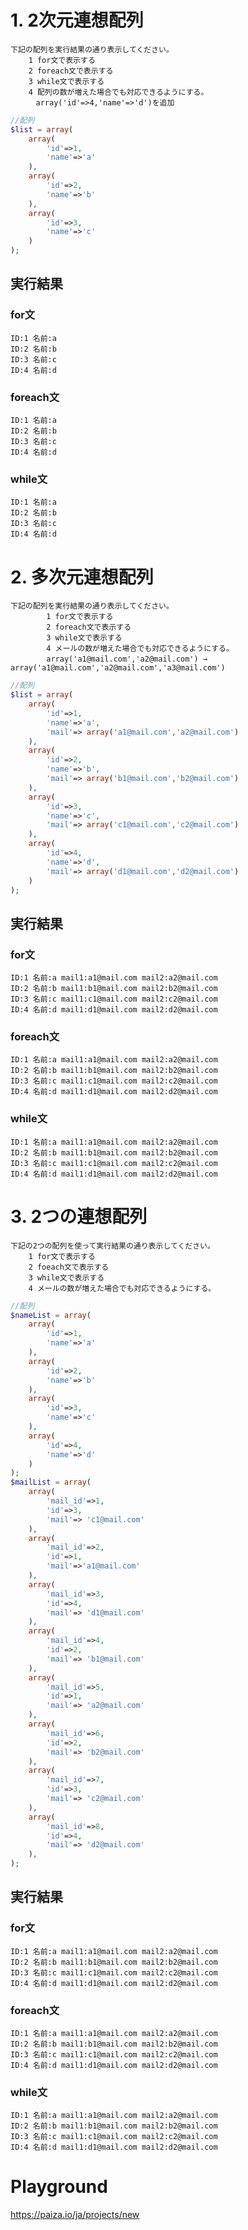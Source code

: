 # 1. 2次元連想配列
	下記の配列を実行結果の通り表示してください。
		1 for文で表示する
		2 foreach文で表示する
		3 while文で表示する
		4 配列の数が増えた場合でも対応できるようにする。
		　array('id'=>4,'name'=>'d')を追加

```php
//配列
$list = array(
	array(
		'id'=>1,
		'name'=>'a'
	),
	array(
		'id'=>2,
		'name'=>'b'
	),
	array(
		'id'=>3,
		'name'=>'c'
	)
);
```
## 実行結果

### for文
	ID:1 名前:a
	ID:2 名前:b
	ID:3 名前:c
	ID:4 名前:d
### foreach文
	ID:1 名前:a
	ID:2 名前:b
	ID:3 名前:c
	ID:4 名前:d
### while文
	ID:1 名前:a
	ID:2 名前:b
	ID:3 名前:c
	ID:4 名前:d

# 2. 多次元連想配列
	下記の配列を実行結果の通り表示してください。
			1 for文で表示する
			2 foreach文で表示する
			3 while文で表示する
			4 メールの数が増えた場合でも対応できるようにする。
			array('a1@mail.com','a2@mail.com') →　array('a1@mail.com','a2@mail.com','a3@mail.com')

```php
//配列
$list = array(
	array(
		'id'=>1,
		'name'=>'a',
		'mail'=> array('a1@mail.com','a2@mail.com')
	),
	array(
		'id'=>2,
		'name'=>'b',
		'mail'=> array('b1@mail.com','b2@mail.com')
	),
	array(
		'id'=>3,
		'name'=>'c',
		'mail'=> array('c1@mail.com','c2@mail.com')
	),
	array(
		'id'=>4,
		'name'=>'d',
		'mail'=> array('d1@mail.com','d2@mail.com')
	)
);
```
## 実行結果

### for文
	ID:1 名前:a mail1:a1@mail.com mail2:a2@mail.com
	ID:2 名前:b mail1:b1@mail.com mail2:b2@mail.com
	ID:3 名前:c mail1:c1@mail.com mail2:c2@mail.com
	ID:4 名前:d mail1:d1@mail.com mail2:d2@mail.com
### foreach文
	ID:1 名前:a mail1:a1@mail.com mail2:a2@mail.com
	ID:2 名前:b mail1:b1@mail.com mail2:b2@mail.com
	ID:3 名前:c mail1:c1@mail.com mail2:c2@mail.com
	ID:4 名前:d mail1:d1@mail.com mail2:d2@mail.com
### while文
	ID:1 名前:a mail1:a1@mail.com mail2:a2@mail.com
	ID:2 名前:b mail1:b1@mail.com mail2:b2@mail.com
	ID:3 名前:c mail1:c1@mail.com mail2:c2@mail.com
	ID:4 名前:d mail1:d1@mail.com mail2:d2@mail.com

# 3. 2つの連想配列
	下記の2つの配列を使って実行結果の通り表示してください。
        1 for文で表示する
        2 foeach文で表示する
        3 while文で表示する
        4 メールの数が増えた場合でも対応できるようにする。
```php
//配列
$nameList = array(
    array(
        'id'=>1,
        'name'=>'a'
    ),
    array(
        'id'=>2,
        'name'=>'b'
    ),
    array(
        'id'=>3,
        'name'=>'c'
    ),
    array(
        'id'=>4,
        'name'=>'d'
    )
);
$mailList = array(
    array(
        'mail_id'=>1,
        'id'=>3,
        'mail'=> 'c1@mail.com'
    ),
    array(
        'mail_id'=>2,
        'id'=>1,
        'mail'=>'a1@mail.com'
    ),
    array(
        'mail_id'=>3,
        'id'=>4,
        'mail'=> 'd1@mail.com'
    ),
    array(
        'mail_id'=>4,
        'id'=>2,
        'mail'=> 'b1@mail.com'
    ),
    array(
        'mail_id'=>5,
        'id'=>1,
        'mail'=> 'a2@mail.com'
    ),
    array(
        'mail_id'=>6,
        'id'=>2,
        'mail'=> 'b2@mail.com'
    ),
    array(
        'mail_id'=>7,
        'id'=>3,
        'mail'=> 'c2@mail.com'
    ),
    array(
        'mail_id'=>8,
        'id'=>4,
        'mail'=> 'd2@mail.com'
    ),
);
```

## 実行結果
### for文
	ID:1 名前:a mail1:a1@mail.com mail2:a2@mail.com
	ID:2 名前:b mail1:b1@mail.com mail2:b2@mail.com
	ID:3 名前:c mail1:c1@mail.com mail2:c2@mail.com
	ID:4 名前:d mail1:d1@mail.com mail2:d2@mail.com
### foreach文
	ID:1 名前:a mail1:a1@mail.com mail2:a2@mail.com
	ID:2 名前:b mail1:b1@mail.com mail2:b2@mail.com
	ID:3 名前:c mail1:c1@mail.com mail2:c2@mail.com
	ID:4 名前:d mail1:d1@mail.com mail2:d2@mail.com
### while文
	ID:1 名前:a mail1:a1@mail.com mail2:a2@mail.com
	ID:2 名前:b mail1:b1@mail.com mail2:b2@mail.com
	ID:3 名前:c mail1:c1@mail.com mail2:c2@mail.com
	ID:4 名前:d mail1:d1@mail.com mail2:d2@mail.com
# Playground
https://paiza.io/ja/projects/new